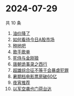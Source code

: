 # 2024-07-29

共 10 条

<!-- BEGIN -->
<!-- 最后更新时间 Mon Jul 29 2024 05:07:28 GMT+0800 (China Standard Time) -->

1. [油价降了](https://www.zhihu.com/search?q=油价降了)
1. [如何看待今日A股市场](https://www.zhihu.com/search?q=如何看待今日A股市场)
1. [种地吧](https://www.zhihu.com/search?q=种地吧)
1. [歌手歌单](https://www.zhihu.com/search?q=歌手歌单)
1. [死侍与金刚狼](https://www.zhihu.com/search?q=死侍与金刚狼)
1. [唐朝诡事录之西行](https://www.zhihu.com/search?q=唐朝诡事录之西行)
1. [超雄综合征不等于会暴虐犯罪](https://www.zhihu.com/search?q=超雄综合征不等于会暴虐犯罪)
1. [暑期档电影票房破60亿](https://www.zhihu.com/search?q=暑期档电影票房破60亿)
1. [夜宵推荐](https://www.zhihu.com/search?q=夜宵推荐)
1. [以军空袭也门荷台达](https://www.zhihu.com/search?q=以军空袭也门荷台达)

<!-- END -->
